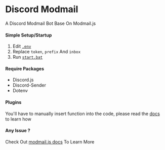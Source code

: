 # Discord Modmail
A Discord Modmail Bot Base On Modmail.js 

#### Simple Setup/Startup

1. Edit [`.env`](./.env)
2. Replace `token`, `prefix` And `inbox`
3. Run [`start.bat`](./start.bat)

#### Require Packages

- Discord.js
- Discord-Sender
- Dotenv 

#### Plugins

You'll have to manually insert function into the code, please read the [docs](https://modmail.js.org) to learn how

#### Any Issue ?

Check Out [modmail.js docs](https://modmail.js.org) To Learn More
